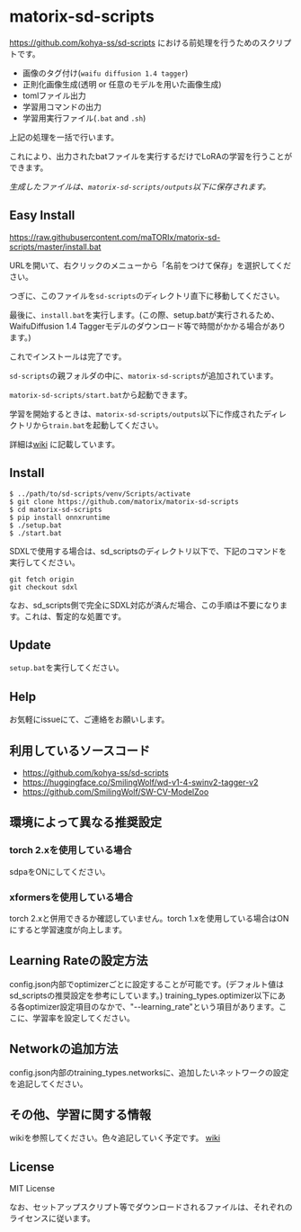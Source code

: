 # matorix-sd-scripts
https://github.com/kohya-ss/sd-scripts における前処理を行うためのスクリプトです。

- 画像のタグ付け(`waifu diffusion 1.4 tagger`)
- 正則化画像生成(透明 or 任意のモデルを用いた画像生成)
- tomlファイル出力
- 学習用コマンドの出力
- 学習用実行ファイル(`.bat` and `.sh`)

上記の処理を一括で行います。

これにより、出力されたbatファイルを実行するだけでLoRAの学習を行うことができます。

*生成したファイルは、`matorix-sd-scripts/outputs`以下に保存されます。*

## Easy Install
https://raw.githubusercontent.com/maTORIx/matorix-sd-scripts/master/install.bat

URLを開いて、右クリックのメニューから「名前をつけて保存」を選択してください。

つぎに、このファイルを`sd-scripts`のディレクトリ直下に移動してください。

最後に、`install.bat`を実行します。(この際、setup.batが実行されるため、WaifuDiffusion 1.4 Taggerモデルのダウンロード等で時間がかかる場合があります。)

これでインストールは完了です。

`sd-scripts`の親フォルダの中に、`matorix-sd-scripts`が追加されています。

`matorix-sd-scripts/start.bat`から起動できます。

学習を開始するときは、`matorix-sd-scripts/outputs`以下に作成されたディレクトリから`train.bat`を起動してください。

詳細は[wiki](https://github.com/maTORIx/matorix-sd-scripts/wiki/matorix%E2%80%90sd%E2%80%90scripts) に記載しています。

## Install
```
$ ../path/to/sd-scripts/venv/Scripts/activate
$ git clone https://github.com/matorix/matorix-sd-scripts
$ cd matorix-sd-scripts
$ pip install onnxruntime
$ ./setup.bat
$ ./start.bat
```

SDXLで使用する場合は、sd_scriptsのディレクトリ以下で、下記のコマンドを実行してください。
```
git fetch origin
git checkout sdxl
```
なお、sd_scripts側で完全にSDXL対応が済んだ場合、この手順は不要になります。これは、暫定的な処置です。

## Update
`setup.bat`を実行してください。

## Help

お気軽にissueにて、ご連絡をお願いします。

## 利用しているソースコード
- https://github.com/kohya-ss/sd-scripts
- https://huggingface.co/SmilingWolf/wd-v1-4-swinv2-tagger-v2
- https://github.com/SmilingWolf/SW-CV-ModelZoo

## 環境によって異なる推奨設定
### torch 2.xを使用している場合
sdpaをONにしてください。

### xformersを使用している場合
torch 2.xと併用できるか確認していません。torch 1.xを使用している場合はONにすると学習速度が向上します。

## Learning Rateの設定方法
config.json内部でoptimizerごとに設定することが可能です。(デフォルト値はsd_scriptsの推奨設定を参考にしています。)
training_types.optimizer以下にある各optimizer設定項目のなかで、"--learning_rate"という項目があります。ここに、学習率を設定してください。

## Networkの追加方法
config.json内部のtraining_types.networksに、追加したいネットワークの設定を追記してください。

## その他、学習に関する情報
wikiを参照してください。色々追記していく予定です。
[wiki](https://github.com/maTORIx/matorix-sd-scripts/wiki)

## License
MIT License

なお、セットアップスクリプト等でダウンロードされるファイルは、それぞれのライセンスに従います。
